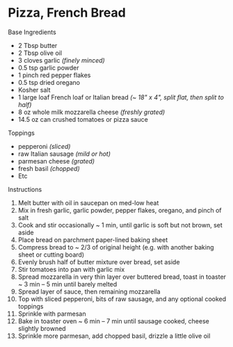 # Pizza, French Bread

Base Ingredients

- 2 Tbsp butter
- 2 Tbsp olive oil
- 3 cloves garlic *(finely minced)*
- 0.5 tsp garlic powder
- 1 pinch red pepper flakes
- 0.5 tsp dried oregano
- Kosher salt
- 1 large loaf French loaf or Italian bread *(~ 18" x 4", split flat, then split to half)*
- 8 oz whole milk mozzarella cheese *(freshly grated)*
- 14.5 oz can crushed tomatoes or pizza sauce

Toppings

- pepperoni *(sliced)*
- raw Italian sausage *(mild or hot)*
- parmesan cheese *(grated)*
- fresh basil *(chopped)*
- Etc

Instructions

1. Melt butter with oil in saucepan on med-low heat
1. Mix in fresh garlic, garlic powder, pepper flakes, oregano, and pinch of salt
1. Cook and stir occasionally ~ 1 min, until garlic is soft but not brown, set aside
1. Place bread on parchment paper-lined baking sheet
1. Compress bread to ~ 2/3 of original height (e.g. with another baking sheet or cutting board)
1. Evenly brush half of butter mixture over bread, set aside
1. Stir tomatoes into pan with garlic mix
1. Spread mozzarella in very thin layer over buttered bread, toast in toaster ~ 3 min – 5 min until barely melted
1. Spread layer of sauce, then remaining mozzarella
1. Top with sliced pepperoni, bits of raw sausage, and any optional cooked toppings
1. Sprinkle with parmesan
1. Bake in toaster oven ~ 6 min – 7 min until sausage cooked, cheese slightly browned
1. Sprinkle more parmesan, add chopped basil, drizzle a little olive oil